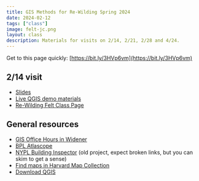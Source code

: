 ```yaml
---
title: GIS Methods for Re-Wilding Spring 2024
date: 2024-02-12
tags: ["class"]
image: felt-jc.png
layout: class
description: Materials for visits on 2/14, 2/21, 2/28 and 4/24. 
---
```



Get to this page quickly:
[https://bit.ly/3HVp6vm](https://bit.ly/3HVp6vm)


## 2/14 visit

- [Slides](https://docs.google.com/presentation/d/1LEqGoZdnWt9p8s3ylqhRwUMarb-MTuO3PYZ7dSqaOgA/edit?usp=sharing)
- [Live QGIS demo materials](https://drive.google.com/file/d/1bMqunJDaCNB-OYQA0vdzafgDr7vhSyHp/view?usp=drive_link)
- [Re-Wilding Felt Class Page](https://felt.com/maps/Rewilding-Harvard-OEcPy6QPTFWkHs9Bg9AwhaCB)

## General resources
- [GIS Office Hours in Widener](https://libcal.library.harvard.edu/event/11812806)
- [BPL Atlascope](https://www.atlascope.org/)
- [NYPL Building Inspector](https://ny.curbed.com/2014/5/2/10105942/play-building-inspector-with-the-nypls-new-mapping-tool) (old project, expect broken links, but you can skim to get a sense)
- [Find maps in Harvard Map Collection](https://library.harvard.edu/libraries/harvard-map-collection)
- [Download QGIS]()